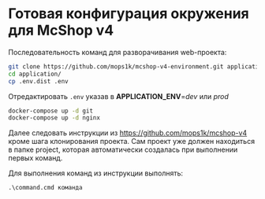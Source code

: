 Готовая конфигурация окружения для McShop v4
============================================

Последовательность команд для разворачивания web-проекта:
```bash
git clone https://github.com/mops1k/mcshop-v4-environment.git application
cd application/
cp .env.dist .env
```
Отредактировать `.env` указав в **APPLICATION_ENV**=_dev_ или _prod_
```bash
docker-compose up -d git
docker-compose up -d nginx
```
Далее следовать инструкции из https://github.com/mops1k/mcshop-v4 кроме шага клонирования проекта. Сам проект уже должен находиться в папке project, которая автоматически создалась при выполнении первых команд.

Для выполнения команд из инструкции выполнять:
```cmd
.\command.cmd команда
```
